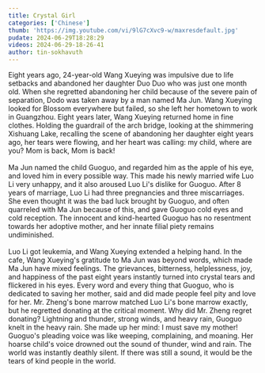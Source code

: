 ```yaml
---
title: Crystal Girl
categories: ['Chinese']
thumb: 'https://img.youtube.com/vi/9lG7cXvc9-w/maxresdefault.jpg'
pudate: 2024-06-29T18:28:29
videos: 2024-06-29-18-26-41
author: tin-sokhavuth
---
```

Eight years ago, 24-year-old Wang Xueying was impulsive due to life setbacks and abandoned her daughter Duo Duo who was just one month old. When she regretted abandoning her child because of the severe pain of separation, Dodo was taken away by a man named Ma Jun. Wang Xueying looked for Blossom everywhere but failed, so she left her hometown to work in Guangzhou. Eight years later, Wang Xueying returned home in fine clothes. Holding the guardrail of the arch bridge, looking at the shimmering Xishuang Lake, recalling the scene of abandoning her daughter eight years ago, her tears were flowing, and her heart was calling: my child, where are you? Mom is back, Mom is back!
<br/><br/>
Ma Jun named the child Guoguo, and regarded him as the apple of his eye, and loved him in every possible way. This made his newly married wife Luo Li very unhappy, and it also aroused Luo Li's dislike for Guoguo. After 8 years of marriage, Luo Li had three pregnancies and three miscarriages. She even thought it was the bad luck brought by Guoguo, and often quarreled with Ma Jun because of this, and gave Guoguo cold eyes and cold reception. The innocent and kind-hearted Guoguo has no resentment towards her adoptive mother, and her innate filial piety remains undiminished.
<br/><br/>
Luo Li got leukemia, and Wang Xueying extended a helping hand. In the cafe, Wang Xueying's gratitude to Ma Jun was beyond words, which made Ma Jun have mixed feelings. The grievances, bitterness, helplessness, joy, and happiness of the past eight years instantly turned into crystal tears and flickered in his eyes. Every word and every thing that Guoguo, who is dedicated to saving her mother, said and did made people feel pity and love for her. Mr. Zheng's bone marrow matched Luo Li's bone marrow exactly, but he regretted donating at the critical moment. Why did Mr. Zheng regret donating? Lightning and thunder, strong winds, and heavy rain, Guoguo knelt in the heavy rain. She made up her mind: I must save my mother! Guoguo's pleading voice was like weeping, complaining, and moaning. Her hoarse child's voice drowned out the sound of thunder, wind and rain. The world was instantly deathly silent. If there was still a sound, it would be the tears of kind people in the world.